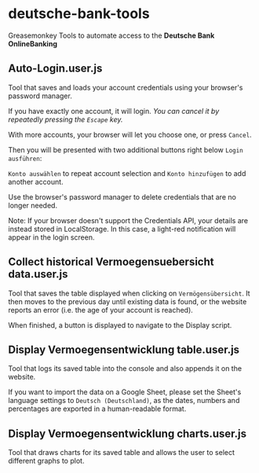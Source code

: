 # deutsche-bank-tools
Greasemonkey Tools to automate access to the **Deutsche Bank OnlineBanking**

## Auto-Login.user.js
Tool that saves and loads your account credentials using your browser's password manager.

If you have exactly one account, it will login. *You can cancel it by repeatedly pressing the `Escape` key.*

With more accounts, your browser will let you choose one, or press `Cancel`.

Then you will be presented with two additional buttons right below `Login ausführen`:

`Konto auswählen` to repeat account selection and `Konto hinzufügen` to add another account.

Use the browser's password manager to delete credentials that are no longer needed.

Note: If your browser doesn't support the Credentials API, your details are instead stored in LocalStorage.
In this case, a light-red notification will appear in the login screen.

## Collect historical Vermoegensuebersicht data.user.js
Tool that saves the table displayed when clicking on `Vermögensübersicht`. It then moves to the previous day until existing data is found, or the website reports an error (i.e. the age of your account is reached).

When finished, a button is displayed to navigate to the Display script.

## Display Vermoegensentwicklung table.user.js
Tool that logs its saved table into the console and also appends it on the website.

If you want to import the data on a Google Sheet, please set the Sheet's language settings to `Deutsch (Deutschland)`, as the dates, numbers and percentages are exported in a human-readable format.

## Display Vermoegensentwicklung charts.user.js
Tool that draws charts for its saved table and allows the user to select different graphs to plot.
